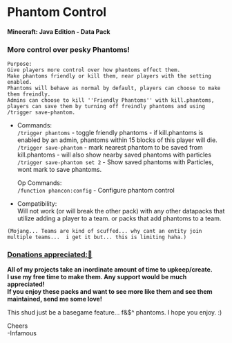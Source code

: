 # Phantom Control  
#### Minecraft: Java Edition - Data Pack   

### More control over pesky Phantoms!  

    Purpose:  
    Give players more control over how phantoms effect them.  
    Make phantoms friendly or kill them, near players with the setting enabled.  
    Phantoms will behave as normal by default, players can choose to make them freindly.    
    Admins can choose to kill ''Friendly Phantoms'' with kill.phantoms, 
    players can save them by turning off freindly phantoms and using /trigger save-phantom.   

-
     Commands:  
`/trigger phantoms` - toggle friendly phantoms - if kill.phantoms is enabled by an admin, phantoms within 15 blocks of this player will die.   
`/trigger save-phantom` - mark nearest phantom to be saved from kill.phantoms - will also show nearby saved phantoms with particles    
`/trigger save-phantom set 2` - Show saved phantoms with Particles, wont mark to save phantoms.   

     Op Commands:  
`/function phancon:config` - Configure phantom control    
-
    Compatibility:  
Will not work (or will break the other pack) with any other datapacks that utilize adding a player to a team. or packs that add phantoms to a team.  

`(Mojang... Teams are kind of scuffed... why cant an entity join multiple teams...  i get it but... this is limiting haha.)`  

### [Donations appreciated:🔗](https://www.patreon.com/InfamousMusicify)   
__All of my projects take an inordinate amount of time to upkeep/create.  
I use my free time to make them. Any support would be much appreciated!  
If you enjoy these packs and want to see more like them and see them maintained, send me some love!__    

This shud just be a basegame feature... f&$^ phantoms.
I hope you enjoy. :)   

Cheers   
-Infamous   
